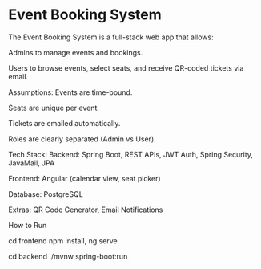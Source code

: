# Event Booking System

The Event Booking System is a full-stack web app that allows:

Admins to manage events and bookings.

Users to browse events, select seats, and receive QR-coded tickets via email.

Assumptions:
Events are time-bound.

Seats are unique per event.

Tickets are emailed automatically.

Roles are clearly separated (Admin vs User).

Tech Stack:
Backend: Spring Boot, REST APIs, JWT Auth, Spring Security, JavaMail, JPA

Frontend: Angular (calendar view, seat picker)

Database: PostgreSQL 

Extras: QR Code Generator, Email Notifications


How to Run

cd frontend npm install, ng serve

cd backend ./mvnw spring-boot:run


